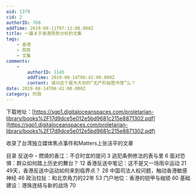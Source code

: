 ```yaml
---
aid: 1379
cid: 2
authorID: 760
addTime: 2019-08-11T07:12:00.000Z
title: 一篇关于香港局势分析的文集
tags:
    - 香港
    - 局势
    - 文集
comments:
    -
        authorID: 1145
        addTime: 2019-08-14T06:41:00.000Z
        content: 请问这个是大大你的“无产阶级图书馆”么？
date: 2019-08-14T06:41:00.000Z
category: 时政
---
```


下载地址：[https://sgp1.digitaloceanspaces.com/proletarian-library/books%2F17d9dce5e012e5bd9681c215e8871302.pdf](https://sgp1.digitaloceanspaces.com/proletarian-library/books%2F17d9dce5e012e5bd9681c215e8871302.pdf)

收录了台湾独立媒体焦点事件和Matters上张洁平的文章

目录 反送中・燃燒的香江：不合时宜的提问 3 逃犯条例修法的表与里 6 面对恐惧：群众如何踏上历史的舞台？ 12 香港反送中笔记：这不是又一场雨伞运动 21 49天，香港反送中运动如何来到临界点？ 28 中国司法人权问题，触动香港敏感神经 46 政治拉扯：和北京角力的22年 53 门户地位：香港的铠甲与枷锁 60 基础建设：港珠连结与新的战场 70
